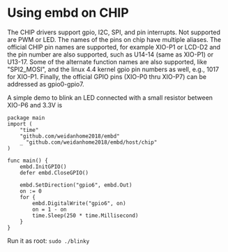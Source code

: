 # Using embd on CHIP

The CHIP drivers support gpio, I2C, SPI, and pin interrupts. Not supported are PWM or LED.
The names of the pins on chip have multiple aliases. The official CHIP pin names are supported, 
for example XIO-P1 or LCD-D2 and the pin number are also supported, such as U14-14 (same as XIO-P1)
or U13-17. Some of the alternate function names are also supported, like "SPI2_MOSI", and the
linux 4.4 kernel gpio pin numbers as well, e.g., 1017 for XIO-P1. Finally, the official GPIO pins
(XIO-P0 thru XIO-P7) can be addressed as gpio0-gpio7.

A simple demo to blink an LED connected with a small resistor between XIO-P6 and 3.3V is

```
package main
import (
	"time"
	"github.com/weidanhome2018/embd"
	_ "github.com/weidanhome2018/embd/host/chip"
)

func main() {
	embd.InitGPIO()
	defer embd.CloseGPIO()

	embd.SetDirection("gpio6", embd.Out)
	on := 0
	for {
		embd.DigitalWrite("gpio6", on)
		on = 1 - on
		time.Sleep(250 * time.Millisecond)
	}
}
```
Run it as root: `sudo ./blinky`

